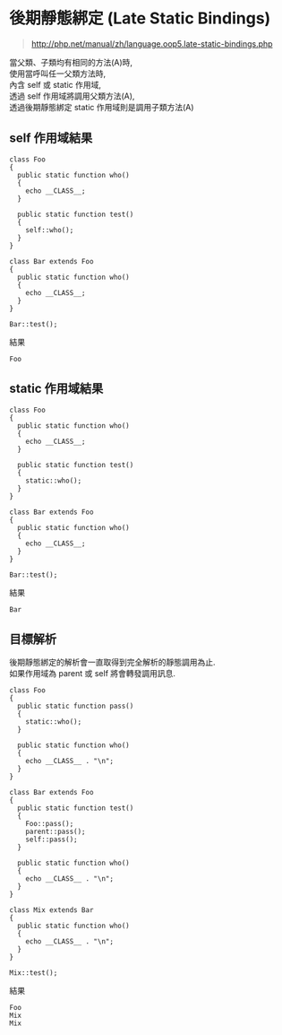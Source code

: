 # 後期靜態綁定 (Late Static Bindings)

> http://php.net/manual/zh/language.oop5.late-static-bindings.php

當父類、子類均有相同的方法(A)時,\
使用當呼叫任一父類方法時,\
內含 self 或 static 作用域,\
透過 self 作用域將調用父類方法(A),\
透過後期靜態綁定 static 作用域則是調用子類方法(A)

## self 作用域結果

````
class Foo
{
  public static function who()
  {
    echo __CLASS__;
  }

  public static function test()
  {
    self::who();
  }
}

class Bar extends Foo
{
  public static function who()
  {
    echo __CLASS__;
  }
}

Bar::test();
````

結果

````
Foo
````

## static 作用域結果

````
class Foo
{
  public static function who()
  {
    echo __CLASS__;
  }

  public static function test()
  {
    static::who();
  }
}

class Bar extends Foo
{
  public static function who()
  {
    echo __CLASS__;
  }
}

Bar::test();
````

結果

````
Bar
````

## 目標解析

後期靜態綁定的解析會一直取得到完全解析的靜態調用為止.\
如果作用域為 parent 或 self 將會轉發調用訊息.

````
class Foo
{
  public static function pass()
  {
    static::who();
  }

  public static function who()
  {
    echo __CLASS__ . "\n";
  }
}

class Bar extends Foo
{
  public static function test()
  {
    Foo::pass();
    parent::pass();
    self::pass();
  }

  public static function who()
  {
    echo __CLASS__ . "\n";
  }
}

class Mix extends Bar
{
  public static function who()
  {
    echo __CLASS__ . "\n";
  }
}

Mix::test();
````

結果

````
Foo
Mix
Mix
````